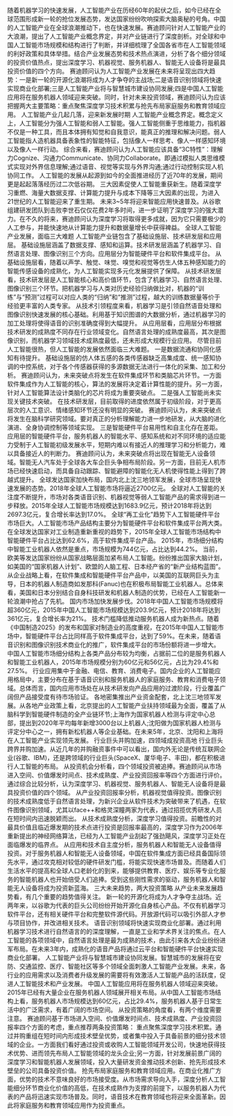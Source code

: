    随着机器学习的快速发展，人工智能产业在历经60年的起伏之后，如今已经在全球范围形成新一轮的抢位发展态势，发达国家纷纷吹响探索大脑奥秘的号角。中国的人工智能产业在全球浪潮推动下，也在快速发展。赛迪顾问针对人工智能产业的大浪潮，提出了人工智能产业概念界定，并对产业链进行了深度剖析。对全球和中国人工智能市场规模和结构进行了判断，并详细梳理了全国各省市在人工智能领域的利好政策和具体举措。结合产业发展态势和技术热点演进，分析了各个细分领域的投资价值热点，提出深度学习、机器视觉、服务机器人、智能无人设备将是最具投资价值的四个方向。
   赛迪顾问认为人工智能产业发展在未来将呈现出四大趋势：一是新一轮的开源化浪潮将成为人才争夺的主战场;二是语音识别领域将快速实现商业化部署;三是人工智能产业将与智慧城市建设协同发展;四是中国人工智能应用将在服务机器人领域迎来突破。同时，针对未来投资领域，赛迪顾问认为应该把握两大主要策略：重点聚焦深度学习技术积累与抢先布局家庭服务和教育领域应用。
   人工智能产业几起几落，迎来新发展时期
   人工智能产业概念界定。概念定义上，人工智能分为强人工智能和弱人工智能。强人工智能侧重于思维能力，指机器不仅是一种工具，而且本体拥有知觉和自我意识，能真正的推理和解决问题。弱人工智能指人造机器具备表象性的智能特征，包括像人一样思考、像人一样感知环境以及像人一样行动。
   综合来看，赛迪顾问认为人工智能应该具备“3C特性”：理解力Cognize、沟通力Communicate、协同力Collaborate。即通过模拟人类思维模式实现对外界信息理解;通过语音、视觉等实现与外界沟通;通过行动控制实现人机协同工作。
   人工智能的发展从起源到如今的全面推进经历了近70年的发展，期间更是起起落落经历过二次低谷期。
   三大因素促使人工智能重获新生。随着深度学习重燃、海量大数据支撑、计算能力提升与成本下降等三大因素的出现，为进入21世纪的人工智能迎来了重生期。
   未来3~5年将迎来智能应用快速普及。从谷歌组建研发团队到击败李世石仅仅花费2年多时间，进一步证明了深度学习的强大潜力。在不久的将来，赛迪顾问认为深度学习将取得更多成就，因为它只需要极少的人工参与，并能快速地从计算能力提升和数据量增长中获得裨益。
   全球人工智能产业发展，面临三大难题
   人工智能产业链包含了基础设施层、技术研发层和应用层。
   基础设施层涵盖了数据支撑、感知和运算。技术研发层涵盖了机器学习、自然语言处理、图像识别三个方向。应用层分为智能硬件平台和软件集成平台。
   从基础设施层看，随着以声学、触觉、味觉、嗅觉和视觉等仿生人体五种感知能力的智能传感设备的成熟化，为人工智能实现多元化发展提供了保障。
   从技术研发层看，技术研发层是人工智能核心和高价值环节，包含了机器学习、自然语言处理、图像识别三个环节。把机器学习与人类对历史经验归纳做比对，机器的“训练”与“预测”过程可以对应人类的“归纳”和“推测”过程，越大的训练数据量等价于经验更丰富的人类专家。
   从技术引领程度来看，机器学习是引领自然语音处理和图像识别快速发展的核心基础。利用基于知识图谱的大数据分析，通过机器学习的加工处理将使得语音的识别准确度得到大幅提升。
   从应用层看，应用层分布根据技术研发的成熟度不同存在行业领域变化。自然语言处理的成熟度最高，其次是图像识别，而机器学习领域技术成熟度最低，还未形成大规模行业应用。
   尽管目前人工智能很热，但人工智能的发展依然面临三大难题。
   一是数据流通和协同化感知有待提升。
   基础设施层的仿人体五感的各类传感器缺乏高集成度、统一感知协调的中控系统，对于各个传感器获得的多源数据无法进行一体化的采集、加工和分析。
   赛迪顾问认为，未来突破点将发生在软件集成环节和类脑芯片环节。一方面软件集成作为人工智能的核心，算法的发展将决定着计算性能的提升。另一方面，针对人工智能算法设计类脑化的芯片将成为重要突破点。
   二是强人工智能尚未实现关键技术突破。
   在技术研发层，目前取得的进度依然属于初级阶段，对于更高层次的人工意识、情绪感知环节还没有明显的突破。
   赛迪顾问认为，未来突破点将发生在脑科学研究领域。要对真正的分析理解能力进一步地研发，从大脑的进化演进、全身协调控制等领域实现。
   三是智能硬件平台易用性和自主化存在差距。
   应用层的智能硬件平台，服务机器人的智能水平、感知系统和对不同环境的适应能力受制于人工智能初级发展水平，短期内难以有接近人的推理学习和分析能力，难以具备接近人的判断力。
   赛迪顾问认为，未来突破点将出现在智能无人设备领域。智能无人汽车处于全球各大车企巨头争相布局阶段。另一方面，目前无人机市场已经快速启动，而具备自动跟踪、智能避障的智能化无人机使得性能上得到了跨越式提升。
   全球发达国家加快布局，国内北上沈三地领军发展，全球市场呈现快速发展的态势。2018年全球人工智能市场将逼近2700亿元。
   全球对人工智能的关注度不断提升，市场对各类语音识别、机器视觉等弱人工智能产品的需求得到进一步释放。2015年全球人工智能市场规模达到1683.9亿元，预计2018年将达到2697.3亿元，复合增长率达到17.0%。
   全球“再工业化”趋势下人工智能硬件平台市场巨大。人工智能市场产品结构主要分为智能硬件平台和软件集成平台两大类。在全球发达国家对工业制造重新重视的趋势下，2015年全球人工智能市场结构中智能硬件平台占比达到62.6%，高于软件集成平台产品。
   2015年，市场细分结构中智能工业机器人依然是重点，市场规模为744亿元，占比达到44.2%。
   当前，欧美等发达国家纷纷从国家战略层面加紧布局人工智能。纷纷推出国家大脑计划，如美国的“国家机器人计划”、欧盟的人脑工程、日本经产省的“新产业结构蓝图”。
   从企业战略上看，在软件集成和智能硬件平台产品中，以美国的互联网巨头为主导，日本的机器人制造商如发那科(Fanuc)也在积极布局智能工业机器人。总体来看，美国和日本分别结合自身科技研发和机器人制造的优势，已经在人工智能新一轮浪潮中抢占了先机。
   国内市场加快发展步伐。2018年中国人工智能市场规模将超360亿元，2015年中国人工智能市场规模达到203.9亿元，预计2018年将达到361亿元，复合增长率为21%。
   技术门槛降低推动服务机器人成为新热点。随着《中国制造2025》的发布和国家对制造业的高度重视，在2015年中国人工智能市场中，智能硬件平台占比同样高于软件集成平台，达到了59%。在未来，随着语音识别和图像识别技术商业化的推广，软件集成平台的市场份额将进一步增大。
   中国人工智能市场细分结构上各类产品分布较为均衡，占据前二位的是服务机器人和智能工业机器人，2015年市场规模分别为60亿元和56亿元，占比为29.4%和27.5%。
   行业应用集中于金融、电信、教育、消费电子。国内企业的人工智能应用格局中，主要分布在基于语音识别和服务机器人的家庭服务、教育和消费电子领域。总体而言，国内应用市场处在从技术研发向产品应用的过渡阶段，行业覆盖广阔但产品接受度有待市场验证。
   各地密集推出产业资金配套，北上沈三地领军发展。从各地产业政策上看，北京提出的人工智能产业扶持领域最为全面，覆盖了从脑科学到智能硬件制造的全产业链环节;上海作为国家机器人检测与评定中心总部，提出到2020年平均每年新增3000台以上机器人;沈阳做为国家机器人检测与评定分中心之一，拥有新松机器人等企业基础。在未来5年，北京、沈阳和上海将在人工智能产业实现领先发展。
   行业巨头并购加速，四领域成投资高地
   行业巨头跨界并购加速。从近几年的并购融资事件中可以看出，国内外无论是传统互联网企业(谷歌、IBM)，还是跨领域的行业巨头(SpaceX、厦华电子、丰田)，都在积极进行人工智能的布局。
   从投资机会分析看，四个领域投资被追捧。赛迪顾问从市场进入空间、价值爆发时间点、技术成熟度、产业投资回报率等四个方面进行评价。通过综合比较分析，认为深度学习、机器视觉、服务机器人、智能无人设备将是最具投资价值的四个领域。
   从产业投资回报率分析，机器视觉值得投资。图像识别的技术成熟度低于自然语言处理，为新兴企业从软件技术为突破带来了机遇，在软件图像识别领域，尤其以face++和格灵深瞳两家为代表，通过招揽优秀研发人员在短时间内迅速脱颖而出。
   从技术成熟度分析，深度学习值得投资。前瞻性的对最具价值且临近爆发期的技术点进行投资是回报率最高的，深度学习作为2006年重新提出的神经网络算法，已经为人工智能产业刮起了强劲飓风，深度学习正处在面临爆发的临界点。
   从应用和技术自主度分析，服务机器人和智能无人设备值得投资。对于服务机器人和智能无人设备领域，中国在软件集成方面已经具备国际领先水平，通过攻克相对较低的硬件研发门槛，将能实现快速市场普及。而随着人们生活水平的提高和全球人口老龄化的到来，能够提供教育、医疗、娱乐等专业化服务的智能机器人也开始倍受人们追捧。受到这些刚性需求的驱动，服务机器人和智能无人设备将成为投资新蓝海。
   三大未来趋势，两大投资策略
   从产业未来发展趋势看，有几个重要的趋势值得关注。
   新一轮的开源化将成为人才争夺主战场。近两年来，以谷歌为代表的巨头公司纷纷开始开源化自身核心产品。不仅有机器学习软件平台，还有相关硬件平台和完整软件源代码。开放源代码可以吸引外部人才参与项目协作，并改进相关技术。
   语音识别领域将快速实现商业化部署。通过利用机器学习技术进行自然语言的的深度理解，一直是工业和学术界关注的焦点。在人工智能的各项领域中，自然语言处理是最为成熟的技术，由此引来各大企业纷纷进军布局。在未来3年内，成熟化的语音产品将通过云平台和智能硬件平台快速实现商业化部署。
   人工智能产业将与智慧城市建设协同发展。智慧城市的发展将在安防、交通监控、医疗、智能社区等多个领域全面刺激人工智能产业发展。未来，各行业的应用需求以及消费者升级发展的需要将有效激活人工智能产品的活跃度，促进人工智能技术和产业发展。
   中国人工智能应用将在服务机器人领域迎来突破。2015年已经有大量企业在服务机器人领域展开相关布局。从中国人工智能市场结构上看，服务机器人市场规模达到60亿元，占比29.4%，服务机器人基于日常生活中的广泛需求，有着广阔的市场空间。
   从投资策略的角度看，有两个维度需要注意。
   赛迪顾问基于市场进入空间、价值爆发时间点、技术成熟度、产业投资回报率四个方面的考虑，重点推荐两条投资策略：
   重点聚焦深度学习技术积累。通过并购重组在短时间内形成技术壁垒优势，或者集中投入于具备前景的细分技术领域的企业。一方面我们看好通过投资或收购人工智能领域开发公司，快速地获得技术优势、进而领先布局人工智能领域的龙头企业;另一方面，针对发展前景广阔的深度学习和智能机器人发展领域，投入大量研发资金推动技术创新、抢先形成技术壁垒的公司具备投资价值。
   抢先布局家庭服务和教育领域应用。在商业化推广方面，优势的技术不意味良好的市场接受度。从市场需求导向入手，深度分析人工智能细分环节商业化价值的高低，在技术成熟作为支撑的前提下，以服务机器人为代表的产品将迅速实现市场普及。同时，语音技术在教育领域也将迎来全面革新。因此将家庭服务和教育领域应用作为投资重点。

